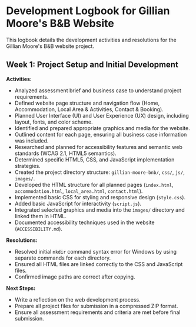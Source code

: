 # Development Logbook for Gillian Moore's B&B Website

This logbook details the development activities and resolutions for the Gillian Moore's B&B website project.

## Week 1: Project Setup and Initial Development

**Activities:**
*   Analyzed assessment brief and business case to understand project requirements.
*   Defined website page structure and navigation flow (Home, Accommodation, Local Area & Activities, Contact & Booking).
*   Planned User Interface (UI) and User Experience (UX) design, including layout, fonts, and color scheme.
*   Identified and prepared appropriate graphics and media for the website.
*   Outlined content for each page, ensuring all business case information was included.
*   Researched and planned for accessibility features and semantic web standards (WCAG 2.1, HTML5 semantics).
*   Determined specific HTML5, CSS, and JavaScript implementation strategies.
*   Created the project directory structure: `gillian-moore-bnb/`, `css/`, `js/`, `images/`.
*   Developed the HTML structure for all planned pages (`index.html`, `accommodation.html`, `local_area.html`, `contact.html`).
*   Implemented basic CSS for styling and responsive design (`style.css`).
*   Added basic JavaScript for interactivity (`script.js`).
*   Integrated selected graphics and media into the `images/` directory and linked them in HTML.
*   Documented accessibility techniques used in the website (`ACCESSIBILITY.md`).

**Resolutions:**
*   Resolved initial `mkdir` command syntax error for Windows by using separate commands for each directory.
*   Ensured all HTML files are linked correctly to the CSS and JavaScript files.
*   Confirmed image paths are correct after copying.

**Next Steps:**
*   Write a reflection on the web development process.
*   Prepare all project files for submission in a compressed ZIP format.
*   Ensure all assessment requirements and criteria are met before final submission.